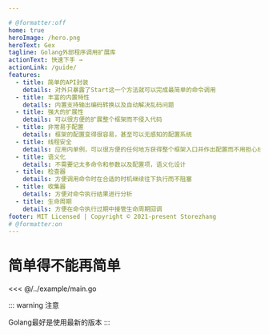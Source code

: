 ```yaml
---

# @formatter:off
home: true
heroImage: /hero.png
heroText: Gex
tagline: Golang外部程序调用扩展库
actionText: 快速下手 →
actionLink: /guide/
features:
  - title: 简单的API封装
    details: 对外只暴露了Start这一个方法就可以完成最简单的命令调用
  - title: 丰富的内置特性
    details: 内置支持输出编码转换以及自动解决乱码问题
  - title: 强大的扩展性
    details: 可以很方便的扩展整个框架而不侵入代码
  - title: 非常易于配置
    details: 框架的配置变得很容易，甚至可以无感知的配置系统
  - title: 线程安全
    details: 应用内单例，可以很方便的任何地方获得整个框架入口并作出配置而不用担心线程安全
  - title: 语义化
    details: 不需要记太多命令和参数以及配置项，语义化设计
  - title: 检查器
    details: 方便调用命令时在合适的时机继续往下执行而不阻塞
  - title: 收集器
    details: 方便对命令执行结果进行分析
  - title: 生命周期
    details: 方便在命令执行过期中接管生命周期回调
footer: MIT Licensed | Copyright © 2021-present Storezhang
# @formatter:on
---
```


# 简单得不能再简单

<<< @/../example/main.go

::: warning 注意

Golang最好是使用最新的版本
:::

